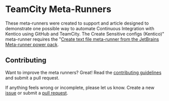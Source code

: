 # TeamCity Meta-Runners

These meta-runners were created to support and article designed to demonstrate one possible way to automate Continuous Integration with Kentico using GitHub and TeamCity. The Create Sensitive configs (Kentico)" meta-runner requires the "[Create text file meta-runner from the JetBrains Meta-runner power pack](https://github.com/JetBrains/meta-runner-power-pack).

## Contributing
Want to improve the meta runners? Great! Read the [contributing guidelines](https://github.com/Kentico/TeamCityMetaRunners/blob/master/CONTRIBUTING.md) and submit a pull request.

If anything feels wrong or incomplete, please let us know. Create a new [issue](https://github.com/Kentico/TeamCityMetaRunners/issues/new) or submit a [pull request](https://help.github.com/articles/using-pull-requests/).

